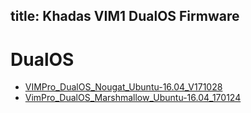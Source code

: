 title: Khadas VIM1 DualOS Firmware
---

# DualOS
* [VIMPro_DualOS_Nougat_Ubuntu-16.04_V171028](http://www.mediafire.com/file/ex67o36c9doaij7/VIM_DualOS_Nougat_Ubuntu-16.04_V171028.7z)
* [VimPro_DualOS_Marshmallow_Ubuntu-16.04_170124](http://www.mediafire.com/file/ng22c7iadjvp5cb/VimPro_DualOS_Marshmallow_Ubuntu-16.04_170124.7z)
